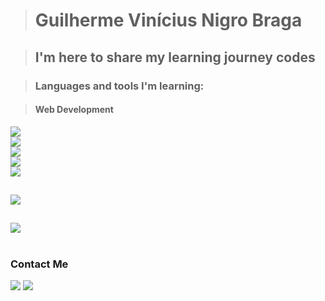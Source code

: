 ><h1>Guilherme Vinícius Nigro Braga</h1>

><h2>I'm here to share my learning journey codes</h2>

><h3>Languages and tools I'm learning:</h3>

><h4>Web Development</h4>

<a href="https://skillicons.dev">
    <img src="https://skillicons.dev/icons?i=html,css,js,nodejs" /><br>
    <img src="https://skillicons.dev/icons?i=ts,bootstrap,react,nextjs"/><br>
    <img src="https://skillicons.dev/icons?i=wordpress,sass,webpack,gulp,jquery"/><br>
    <img src="https://skillicons.dev/icons?i=arduino,c,cpp,java" /><br>
    <img src="https://skillicons.dev/icons?i=py,opencv,pytorch,tensorflow,raspberrypi" />
  </a>

##
<a><img src="https://github-readme-stats-s0la1r3.vercel.app/api?username=guilhermevnbraga&show_icons=true&bg_color=121218&title_color=0CA&text_color=0B9"/></a>

##
<a><img src="https://readme-stats-cwvn.vercel.app/api/top-langs/?username=guilhermevnbraga&layout=compact&langs_count=10&hide=jupyter%20notebook&exclude_repo=FTP-Client-Server,Linked-Attributes-Implementation,DirectLinks-Update-Dirs&count-private=true&theme=gotham&border_color=47f0d7"></a>

#
<h3>Contact Me</h3>
<div>
<a href="https://www.linkedin.com/in/guilherme-vin%C3%ADcius-nigro-braga-651aba279/" target="_blank"><img src="https://img.shields.io/badge/-LinkedIn-%230077B5?style=for-the-badge&logo=linkedin&logoColor=white" target="_blank"></a> 
<a href="mailto:guilhermeviniciuspj@gmail.com"><img src="https://img.shields.io/badge/Gmail-D14836?style=for-the-badge&logo=gmail&logoColor=white"></a>
</div>
